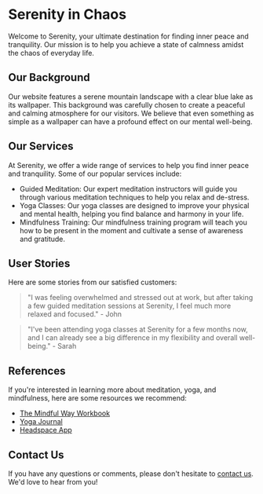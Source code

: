 <!--font:Poppins-->

# Serenity in Chaos

Welcome to Serenity, your ultimate destination for finding inner peace and tranquility. Our mission is to help you achieve a state of calmness amidst the chaos of everyday life. 

## Our Background

Our website features a serene mountain landscape with a clear blue lake as its wallpaper. This background was carefully chosen to create a peaceful and calming atmosphere for our visitors. We believe that even something as simple as a wallpaper can have a profound effect on our mental well-being.

## Our Services

At Serenity, we offer a wide range of services to help you find inner peace and tranquility. Some of our popular services include:

- Guided Meditation: Our expert meditation instructors will guide you through various meditation techniques to help you relax and de-stress.
- Yoga Classes: Our yoga classes are designed to improve your physical and mental health, helping you find balance and harmony in your life.
- Mindfulness Training: Our mindfulness training program will teach you how to be present in the moment and cultivate a sense of awareness and gratitude.

## User Stories

Here are some stories from our satisfied customers:

> "I was feeling overwhelmed and stressed out at work, but after taking a few guided meditation sessions at Serenity, I feel much more relaxed and focused." - John

> "I've been attending yoga classes at Serenity for a few months now, and I can already see a big difference in my flexibility and overall well-being." - Sarah

## References

If you're interested in learning more about meditation, yoga, and mindfulness, here are some resources we recommend:

- [The Mindful Way Workbook](#)
- [Yoga Journal](#)
- [Headspace App](#)

## Contact Us

If you have any questions or comments, please don't hesitate to [contact us](#). We'd love to hear from you!

<!--

Write me content for website with wallpaper which alt text is:

"A serene mountain landscape with a clear blue lake for a meditation or wellness website"

The name/title of the page should not be 1:1 copy of the alt text but rather a real content of the website which is using this wallpaper.

- Use markdown format 
- Start with heading
- Heading should be short and concise
- The content should look like a real website 
- The website should not be about the wallpaper, wallpaper is just a related background
- Heading should be contain work "wallpaper" or "background"
- Include real sections like references, contact, user stories, etc. use things relevant to the page purpose.
- Feel free to use structure like headings, bullets, numbering, blockquotes, paragraphs, horizontal lines, etc.
- You can use formatting like bold or _italic_
- You can include UTF-8 emojis
- Links should be only #hash anchors (and you can refer to the document itself)
- Do not include images


---


# Serenity: Finding Peace in a Chaotic World

Welcome to Serenity, your ultimate destination for finding inner peace and tranquility. Our mission is to help you achieve a state of calmness amidst the chaos of everyday life. 

## Our Background

Our website features a serene mountain landscape with a clear blue lake as its wallpaper. This background was carefully chosen to create a peaceful and calming atmosphere for our visitors. We believe that even something as simple as a wallpaper can have a profound effect on our mental well-being.

## Our Services

At Serenity, we offer a wide range of services to help you find inner peace and tranquility. Some of our popular services include:

- Guided Meditation: Our expert meditation instructors will guide you through various meditation techniques to help you relax and de-stress.
- Yoga Classes: Our yoga classes are designed to improve your physical and mental health, helping you find balance and harmony in your life.
- Mindfulness Training: Our mindfulness training program will teach you how to be present in the moment and cultivate a sense of awareness and gratitude.

## User Stories

Here are some stories from our satisfied customers:

> "I was feeling overwhelmed and stressed out at work, but after taking a few guided meditation sessions at Serenity, I feel much more relaxed and focused." - John

> "I've been attending yoga classes at Serenity for a few months now, and I can already see a big difference in my flexibility and overall well-being." - Sarah

## References

If you're interested in learning more about meditation, yoga, and mindfulness, here are some resources we recommend:

- [The Mindful Way Workbook](#)
- [Yoga Journal](#)
- [Headspace App](#)

## Contact Us

If you have any questions or comments, please don't hesitate to [contact us](#). We'd love to hear from you!


---


Write me a Google font which is best fitting for the website.

Pick from the list:
- Playfair Display
- Orbitron
- Great Vibes
- Exo 2
- Poppins
- Cormorant Garamond
- Futura
- Inter
- Alegreya
- Creepster
- Cabin
- Cinzel Decorative
- IBM Plex Sans
- Montserrat
- Open Sans
- Cinzel
- Lato
- Barlow Condensed
- Dancing Script
- Roboto
- Lobster
- Raleway


Write just the font name nothing else.


---


Poppins

-->
